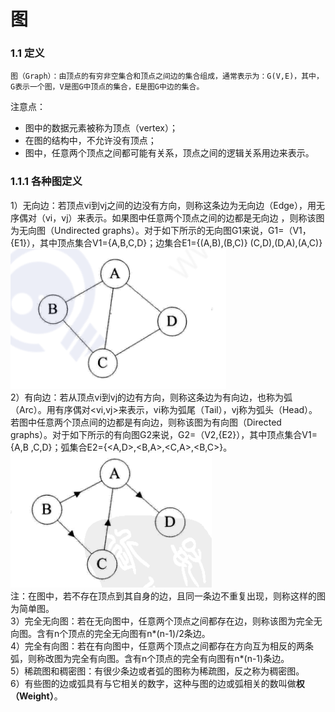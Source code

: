 # 图
### 1.1 定义
    图（Graph）：由顶点的有穷非空集合和顶点之间边的集合组成，通常表示为：G(V,E)，其中，G表示一个图，V是图G中顶点的集合，E是图G中边的集合。  
注意点：  
* 图中的数据元素被称为顶点（vertex）；  
* 在图的结构中，不允许没有顶点；  
* 图中，任意两个顶点之间都可能有关系，顶点之间的逻辑关系用边来表示。  
### 1.1.1 各种图定义
1）无向边：若顶点vi到vj之间的边没有方向，则称这条边为无向边（Edge），用无序偶对（vi，vj）来表示。如果图中任意两个顶点之间的边都是无向边
，则称该图为无向图（Undirected graphs）。对于如下所示的无向图G1来说，G1=（V1，{E1}），其中顶点集合V1={A,B,C,D}；边集合E1={(A,B),(B,C)}
(C,D),(D,A),(A,C)}  
![avatar](https://github.com/VSchenlj/dataStruct/blob/master/graph/%E6%97%A0%E5%90%91%E5%9B%BE.png)  
2）有向边：若从顶点vi到vj的边有方向，则称这条边为有向边，也称为弧（Arc）。用有序偶对<vi,vj>来表示，vi称为弧尾（Tail），vj称为弧头（Head）。
若图中任意两个顶点间的边都是有向边，则称该图为有向图（Directed graphs）。对于如下所示的有向图G2来说，G2=（V2,{E2}），其中顶点集合V1={A,B
,C,D}；弧集合E2={<A,D>,<B,A>,<C,A>,<B,C>}。  
![avatar](https://github.com/VSchenlj/dataStruct/blob/master/graph/%E6%9C%89%E5%90%91%E5%9B%BE.png)  
注：在图中，若不存在顶点到其自身的边，且同一条边不重复出现，则称这样的图为简单图。  
3）完全无向图：若在无向图中，任意两个顶点之间都存在边，则称该图为完全无向图。含有n个顶点的完全无向图有n*(n-1)/2条边。  
4）完全有向图：若在有向图中，任意两个顶点之间都存在方向互为相反的两条弧，则称改图为完全有向图。含有n个顶点的完全有向图有n*(n-1)条边。  
5）稀疏图和稠密图：有很少条边或者弧的图称为稀疏图，反之称为稠密图。  
6）有些图的边或弧具有与它相关的数字，这种与图的边或弧相关的数叫做**权（Weight）**。  

